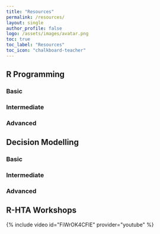 ```yaml
---
title: "Resources"
permalink: /resources/
layout: single
author_profile: false
logo: /assets/images/avatar.png
toc: true
toc_label: "Resources"
toc_icon: "chalkboard-teacher"
---
```

## R Programming

### Basic

### Intermediate

### Advanced

## Decision Modelling

### Basic

### Intermediate

### Advanced


## R-HTA Workshops
{% include video id="FiWrOK4CFlE" provider="youtube" %}